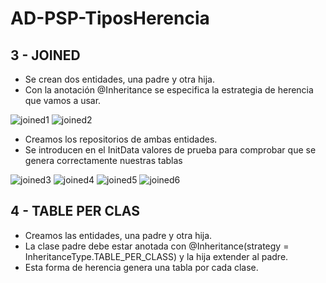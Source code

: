 # AD-PSP-TiposHerencia

## 3 - JOINED

 - Se crean dos entidades, una padre y otra hija.
 - Con la anotación @Inheritance se especifica la estrategia de herencia que vamos a usar.
   
![joined1](https://github.com/SebastianMillan/AD-PSP-TiposHerencia/assets/114216417/be8c8a41-c05d-4423-b12a-0c476fd9f342)
![joined2](https://github.com/SebastianMillan/AD-PSP-TiposHerencia/assets/114216417/04ce8e26-1518-43e9-a6e3-6ab93ee37cc6)

- Creamos los repositorios de ambas entidades.
- Se introducen en el InitData valores de prueba para comprobar que se genera correctamente nuestras tablas

![joined3](https://github.com/SebastianMillan/AD-PSP-TiposHerencia/assets/114216417/cacf409c-0d60-4bfd-814a-3dbcb04314b9)
![joined4](https://github.com/SebastianMillan/AD-PSP-TiposHerencia/assets/114216417/ba56f7fb-bdf7-4608-a37f-fcc00bb04240)
![joined5](https://github.com/SebastianMillan/AD-PSP-TiposHerencia/assets/114216417/1645ee01-12b9-4b51-9cdf-8a33cc54e368)
![joined6](https://github.com/SebastianMillan/AD-PSP-TiposHerencia/assets/114216417/acd2e34d-7e8d-4ecd-8a25-24150cade302)

## 4 - TABLE PER CLAS 

- Creamos las entidades, una padre y otra hija.
- La clase padre debe estar anotada con @Inheritance(strategy = InheritanceType.TABLE_PER_CLASS) y la hija extender al padre.
- Esta forma de herencia genera una tabla por cada clase.
